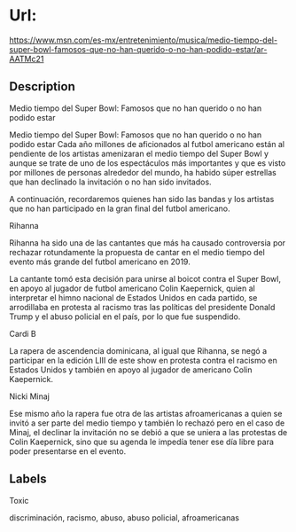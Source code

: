 # Url: 

https://www.msn.com/es-mx/entretenimiento/musica/medio-tiempo-del-super-bowl-famosos-que-no-han-querido-o-no-han-podido-estar/ar-AATMc21

## Description 

Medio tiempo del Super Bowl: Famosos que no han querido o no han podido estar

Medio tiempo del Super Bowl: Famosos que no han querido o no han podido estar Cada año millones de aficionados al futbol americano están al pendiente de los artistas amenizaran el medio tiempo del Super Bowl y aunque se trate de uno de los espectáculos más importantes y que es visto por millones de personas alrededor del mundo, ha habido súper estrellas que han declinado la invitación o no han sido invitados. 

A continuación, recordaremos quienes han sido las bandas y los artistas que no han participado en la gran final del futbol americano. 

Rihanna 

Rihanna ha sido una de las cantantes que más ha causado controversia por rechazar rotundamente la propuesta de cantar en el medio tiempo del evento más grande del futbol americano en 2019.  

La cantante tomó esta decisión para unirse al boicot contra el Super Bowl, en apoyo al jugador de futbol americano Colin Kaepernick, quien al interpretar el himno nacional de Estados Unidos en cada partido, se arrodillaba en protesta al racismo tras las políticas del presidente Donald Trump y el abuso policial en el país, por lo que fue suspendido. 

Cardi B

La rapera de ascendencia dominicana, al igual que Rihanna, se negó a participar en la edición LIII de este show en protesta contra el racismo en Estados Unidos y también en apoyo al jugador de americano Colin Kaepernick.

Nicki Minaj

Ese mismo año la rapera fue otra de las artistas afroamericanas a quien se invitó a ser parte del medio tiempo y también lo rechazó pero en el caso de Minaj, el declinar la invitación no se debió a que se uniera a las protestas de Colin Kaepernick, sino que su agenda le impedía tener ese día libre para poder presentarse en el evento.

## Labels 

Toxic 

discriminación, racismo, abuso, abuso policial, afroamericanas